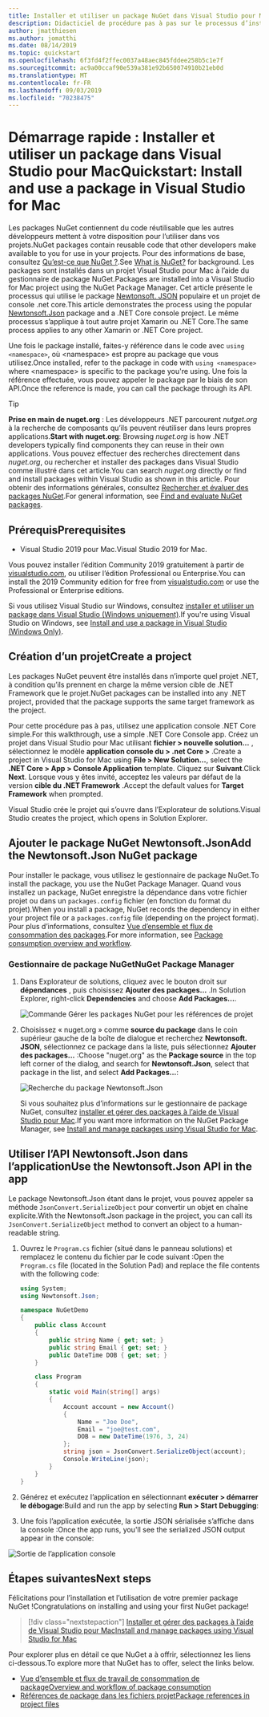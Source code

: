 ```yaml
---
title: Installer et utiliser un package NuGet dans Visual Studio pour Mac
description: Didacticiel de procédure pas à pas sur le processus d’installation et d’utilisation d’un package NuGet dans un projet de Visual Studio pour Mac.
author: jmatthiesen
ms.author: jomatthi
ms.date: 08/14/2019
ms.topic: quickstart
ms.openlocfilehash: 6f3fd4f2ffec0037a48aec845fddee258b5c1e7f
ms.sourcegitcommit: ac9a00ccaf90e539a381e92b650074910b21eb0d
ms.translationtype: MT
ms.contentlocale: fr-FR
ms.lasthandoff: 09/03/2019
ms.locfileid: "70238475"
---
```

# <a name="quickstart-install-and-use-a-package-in-visual-studio-for-mac"></a><span data-ttu-id="bccc4-103">Démarrage rapide : Installer et utiliser un package dans Visual Studio pour Mac</span><span class="sxs-lookup"><span data-stu-id="bccc4-103">Quickstart: Install and use a package in Visual Studio for Mac</span></span>

<span data-ttu-id="bccc4-104">Les packages NuGet contiennent du code réutilisable que les autres développeurs mettent à votre disposition pour l’utiliser dans vos projets.</span><span class="sxs-lookup"><span data-stu-id="bccc4-104">NuGet packages contain reusable code that other developers make available to you for use in your projects.</span></span> <span data-ttu-id="bccc4-105">Pour des informations de base, consultez [Qu’est-ce que NuGet ?](../What-is-NuGet.md).</span><span class="sxs-lookup"><span data-stu-id="bccc4-105">See [What is NuGet?](../What-is-NuGet.md) for background.</span></span> <span data-ttu-id="bccc4-106">Les packages sont installés dans un projet Visual Studio pour Mac à l’aide du gestionnaire de package NuGet.</span><span class="sxs-lookup"><span data-stu-id="bccc4-106">Packages are installed into a Visual Studio for Mac project using the NuGet Package Manager.</span></span> <span data-ttu-id="bccc4-107">Cet article présente le processus qui utilise le package [Newtonsoft. JSON](https://www.nuget.org/packages/Newtonsoft.Json/) populaire et un projet de console .net core.</span><span class="sxs-lookup"><span data-stu-id="bccc4-107">This article demonstrates the process using the popular [Newtonsoft.Json](https://www.nuget.org/packages/Newtonsoft.Json/) package and a .NET Core console project.</span></span> <span data-ttu-id="bccc4-108">Le même processus s’applique à tout autre projet Xamarin ou .NET Core.</span><span class="sxs-lookup"><span data-stu-id="bccc4-108">The same process applies to any other Xamarin or .NET Core project.</span></span>

<span data-ttu-id="bccc4-109">Une fois le package installé, faites-y référence dans le code avec `using <namespace>`, où \<namespace\> est propre au package que vous utilisez.</span><span class="sxs-lookup"><span data-stu-id="bccc4-109">Once installed, refer to the package in code with `using <namespace>` where \<namespace\> is specific to the package you're using.</span></span> <span data-ttu-id="bccc4-110">Une fois la référence effectuée, vous pouvez appeler le package par le biais de son API.</span><span class="sxs-lookup"><span data-stu-id="bccc4-110">Once the reference is made, you can call the package through its API.</span></span>

> [!Tip]
> <span data-ttu-id="bccc4-111">**Prise en main de nuget.org** : Les développeurs .NET parcourent *nutget.org* à la recherche de composants qu’ils peuvent réutiliser dans leurs propres applications.</span><span class="sxs-lookup"><span data-stu-id="bccc4-111">**Start with nuget.org**: Browsing *nuget.org* is how .NET developers typically find components they can reuse in their own applications.</span></span> <span data-ttu-id="bccc4-112">Vous pouvez effectuer des recherches directement dans *nuget.org*, ou rechercher et installer des packages dans Visual Studio comme illustré dans cet article.</span><span class="sxs-lookup"><span data-stu-id="bccc4-112">You can search *nuget.org* directly or find and install packages within Visual Studio as shown in this article.</span></span> <span data-ttu-id="bccc4-113">Pour obtenir des informations générales, consultez [Rechercher et évaluer des packages NuGet](../consume-packages/finding-and-choosing-packages.md).</span><span class="sxs-lookup"><span data-stu-id="bccc4-113">For general information, see [Find and evaluate NuGet packages](../consume-packages/finding-and-choosing-packages.md).</span></span>

## <a name="prerequisites"></a><span data-ttu-id="bccc4-114">Prérequis</span><span class="sxs-lookup"><span data-stu-id="bccc4-114">Prerequisites</span></span>

- <span data-ttu-id="bccc4-115">Visual Studio 2019 pour Mac.</span><span class="sxs-lookup"><span data-stu-id="bccc4-115">Visual Studio 2019 for Mac.</span></span>

<span data-ttu-id="bccc4-116">Vous pouvez installer l’édition Community 2019 gratuitement à partir de [visualstudio.com](https://www.visualstudio.com/), ou utiliser l’édition Professional ou Enterprise.</span><span class="sxs-lookup"><span data-stu-id="bccc4-116">You can install the 2019 Community edition for free from [visualstudio.com](https://www.visualstudio.com/) or use the Professional or Enterprise editions.</span></span>

<span data-ttu-id="bccc4-117">Si vous utilisez Visual Studio sur Windows, consultez [installer et utiliser un package dans Visual Studio (Windows uniquement)](install-and-use-a-package-in-visual-studio.md).</span><span class="sxs-lookup"><span data-stu-id="bccc4-117">If you're using Visual Studio on Windows, see [Install and use a package in Visual Studio (Windows Only)](install-and-use-a-package-in-visual-studio.md).</span></span>

## <a name="create-a-project"></a><span data-ttu-id="bccc4-118">Création d’un projet</span><span class="sxs-lookup"><span data-stu-id="bccc4-118">Create a project</span></span>

<span data-ttu-id="bccc4-119">Les packages NuGet peuvent être installés dans n’importe quel projet .NET, à condition qu’ils prennent en charge la même version cible de .NET Framework que le projet.</span><span class="sxs-lookup"><span data-stu-id="bccc4-119">NuGet packages can be installed into any .NET project, provided that the package supports the same target framework as the project.</span></span>

<span data-ttu-id="bccc4-120">Pour cette procédure pas à pas, utilisez une application console .NET Core simple.</span><span class="sxs-lookup"><span data-stu-id="bccc4-120">For this walkthrough, use a simple .NET Core Console app.</span></span> <span data-ttu-id="bccc4-121">Créez un projet dans Visual Studio pour Mac utilisant **fichier > nouvelle solution...** , sélectionnez le modèle **application console du > .net Core >** .</span><span class="sxs-lookup"><span data-stu-id="bccc4-121">Create a project in Visual Studio for Mac using **File > New Solution...**, select the **.NET Core > App > Console Application** template.</span></span> <span data-ttu-id="bccc4-122">Cliquez sur **Suivant**.</span><span class="sxs-lookup"><span data-stu-id="bccc4-122">Click **Next**.</span></span> <span data-ttu-id="bccc4-123">Lorsque vous y êtes invité, acceptez les valeurs par défaut de la version **cible du .NET Framework** .</span><span class="sxs-lookup"><span data-stu-id="bccc4-123">Accept the default values for **Target Framework** when prompted.</span></span>

<span data-ttu-id="bccc4-124">Visual Studio crée le projet qui s’ouvre dans l’Explorateur de solutions.</span><span class="sxs-lookup"><span data-stu-id="bccc4-124">Visual Studio creates the project, which opens in Solution Explorer.</span></span>

## <a name="add-the-newtonsoftjson-nuget-package"></a><span data-ttu-id="bccc4-125">Ajouter le package NuGet Newtonsoft.Json</span><span class="sxs-lookup"><span data-stu-id="bccc4-125">Add the Newtonsoft.Json NuGet package</span></span>

<span data-ttu-id="bccc4-126">Pour installer le package, vous utilisez le gestionnaire de package NuGet.</span><span class="sxs-lookup"><span data-stu-id="bccc4-126">To install the package, you use the NuGet Package Manager.</span></span> <span data-ttu-id="bccc4-127">Quand vous installez un package, NuGet enregistre la dépendance dans votre fichier projet ou dans un `packages.config` fichier (en fonction du format du projet).</span><span class="sxs-lookup"><span data-stu-id="bccc4-127">When you install a package, NuGet records the dependency in  either your project file or a `packages.config` file (depending on the project format).</span></span> <span data-ttu-id="bccc4-128">Pour plus d’informations, consultez [Vue d’ensemble et flux de consommation des packages](../consume-packages/Overview-and-Workflow.md).</span><span class="sxs-lookup"><span data-stu-id="bccc4-128">For more information, see [Package consumption overview and workflow](../consume-packages/Overview-and-Workflow.md).</span></span>

### <a name="nuget-package-manager"></a><span data-ttu-id="bccc4-129">Gestionnaire de package NuGet</span><span class="sxs-lookup"><span data-stu-id="bccc4-129">NuGet Package Manager</span></span>

1. <span data-ttu-id="bccc4-130">Dans Explorateur de solutions, cliquez avec le bouton droit sur **dépendances** , puis choisissez **Ajouter des packages...** .</span><span class="sxs-lookup"><span data-stu-id="bccc4-130">In Solution Explorer, right-click **Dependencies** and choose **Add Packages...**.</span></span>

    ![Commande Gérer les packages NuGet pour les références de projet](media/QS_Use_Mac-02-ManageNuGetPackages.png)

1. <span data-ttu-id="bccc4-132">Choisissez « nuget.org » comme **source du package** dans le coin supérieur gauche de la boîte de dialogue et recherchez **Newtonsoft. JSON**, sélectionnez ce package dans la liste, puis sélectionnez **Ajouter des packages...** :</span><span class="sxs-lookup"><span data-stu-id="bccc4-132">Choose "nuget.org" as the **Package source** in the top left corner of the dialog, and search for **Newtonsoft.Json**, select that package in the list, and select **Add Packages...**:</span></span>

    ![Recherche du package Newtonsoft.Json](media/QS_Use_Mac-03-NewtonsoftJson.png)

    <span data-ttu-id="bccc4-134">Si vous souhaitez plus d’informations sur le gestionnaire de package NuGet, consultez [installer et gérer des packages à l’aide de Visual Studio pour Mac](../consume-packages/install-use-packages-visual-studio.md).</span><span class="sxs-lookup"><span data-stu-id="bccc4-134">If you want more information on the NuGet Package Manager, see [Install and manage packages using Visual Studio for Mac](../consume-packages/install-use-packages-visual-studio.md).</span></span>

## <a name="use-the-newtonsoftjson-api-in-the-app"></a><span data-ttu-id="bccc4-135">Utiliser l’API Newtonsoft.Json dans l’application</span><span class="sxs-lookup"><span data-stu-id="bccc4-135">Use the Newtonsoft.Json API in the app</span></span>

<span data-ttu-id="bccc4-136">Le package Newtonsoft.Json étant dans le projet, vous pouvez appeler sa méthode `JsonConvert.SerializeObject` pour convertir un objet en chaîne explicite.</span><span class="sxs-lookup"><span data-stu-id="bccc4-136">With the Newtonsoft.Json package in the project, you can call its `JsonConvert.SerializeObject` method to convert an object to a human-readable string.</span></span>

1. <span data-ttu-id="bccc4-137">Ouvrez le `Program.cs` fichier (situé dans le panneau solutions) et remplacez le contenu du fichier par le code suivant :</span><span class="sxs-lookup"><span data-stu-id="bccc4-137">Open the `Program.cs` file (located in the Solution Pad) and replace the file contents with the following code:</span></span>

    ```cs
    using System;
    using Newtonsoft.Json;

    namespace NuGetDemo
    {
        public class Account
        {
            public string Name { get; set; }
            public string Email { get; set; }
            public DateTime DOB { get; set; }
        }
    
        class Program
        {
            static void Main(string[] args)
            {
                Account account = new Account()
                {
                    Name = "Joe Doe",
                    Email = "joe@test.com",
                    DOB = new DateTime(1976, 3, 24)
                };
                string json = JsonConvert.SerializeObject(account);
                Console.WriteLine(json);
            }
        }
    }
    ```

1. <span data-ttu-id="bccc4-138">Générez et exécutez l’application en sélectionnant **exécuter > démarrer le débogage**:</span><span class="sxs-lookup"><span data-stu-id="bccc4-138">Build and run the app by selecting **Run > Start Debugging**:</span></span>

1. <span data-ttu-id="bccc4-139">Une fois l’application exécutée, la sortie JSON sérialisée s’affiche dans la console :</span><span class="sxs-lookup"><span data-stu-id="bccc4-139">Once the app runs, you'll see the serialized JSON output appear in the console:</span></span>

  ![Sortie de l’application console](media/QS_Use_Mac-06-AppStart.png)

## <a name="next-steps"></a><span data-ttu-id="bccc4-141">Étapes suivantes</span><span class="sxs-lookup"><span data-stu-id="bccc4-141">Next steps</span></span>
<span data-ttu-id="bccc4-142">Félicitations pour l’installation et l’utilisation de votre premier package NuGet !</span><span class="sxs-lookup"><span data-stu-id="bccc4-142">Congratulations on installing and using your first NuGet package!</span></span>

> [!div class="nextstepaction"]
> [<span data-ttu-id="bccc4-143">Installer et gérer des packages à l’aide de Visual Studio pour Mac</span><span class="sxs-lookup"><span data-stu-id="bccc4-143">Install and manage packages using Visual Studio for Mac</span></span>](/visualstudio/mac/nuget-walkthrough?toc=/nuget/toc.json)

<span data-ttu-id="bccc4-144">Pour explorer plus en détail ce que NuGet a à offrir, sélectionnez les liens ci-dessous.</span><span class="sxs-lookup"><span data-stu-id="bccc4-144">To explore more that NuGet has to offer, select the links below.</span></span>

- [<span data-ttu-id="bccc4-145">Vue d’ensemble et flux de travail de consommation de package</span><span class="sxs-lookup"><span data-stu-id="bccc4-145">Overview and workflow of package consumption</span></span>](../consume-packages/overview-and-workflow.md)
- [<span data-ttu-id="bccc4-146">Références de package dans les fichiers projet</span><span class="sxs-lookup"><span data-stu-id="bccc4-146">Package references in project files</span></span>](../consume-packages/package-references-in-project-files.md)
